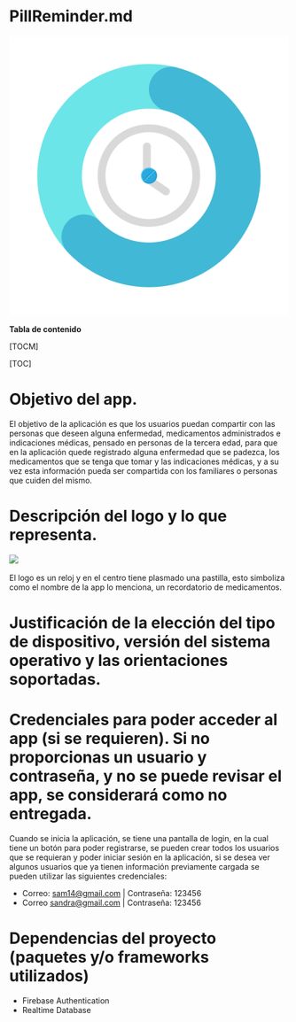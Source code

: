 # PillReminder.md

![](https://github.com/sammts/PillReminder_Android/blob/master/app/src/main/res/drawable/logo_sn.png)

**Tabla de contenido**

[TOCM]

[TOC]

# Objetivo del app.

El objetivo de la aplicación es que los usuarios puedan compartir con las personas que deseen alguna enfermedad, medicamentos administrados e indicaciones médicas, pensado en personas de la tercera edad, para que en la aplicación quede registrado alguna enfermedad que se padezca, los medicamentos que se tenga que tomar y las indicaciones médicas, y a su vez esta información pueda ser compartida con los familiares o personas que cuiden del mismo.

# Descripción del logo y lo que representa.

![](https://drive.google.com/file/d/1eqIIfeD9S1Xq3VXMBGpZ-eNx786I7bft/view?usp=sharing)

El logo es un reloj y en el centro tiene plasmado una pastilla, esto simboliza como el nombre de la app lo menciona, un recordatorio de medicamentos.

# Justificación de la elección del tipo de dispositivo, versión del sistema operativo y las orientaciones soportadas.



# Credenciales para poder acceder al app (si se requieren). Si no proporcionas un usuario y contraseña, y no se puede revisar el app, se considerará como no entregada.

Cuando se inicia la aplicación, se tiene una pantalla de login, en la cual tiene un botón para poder registrarse, se pueden crear todos los usuarios que se requieran y poder iniciar sesión en la aplicación, si se desea ver algunos usuarios que ya tienen información previamente cargada se pueden utilizar las siguientes credenciales:

- Correo: sam14@gmail.com | Contraseña: 123456
- Correo sandra@gmail.com | Contraseña: 123456

# Dependencias del proyecto (paquetes y/o frameworks utilizados)

- Firebase Authentication
- Realtime Database
